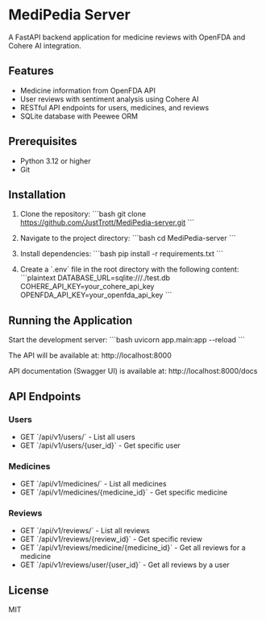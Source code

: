 # MediPedia Server

A FastAPI backend application for medicine reviews with OpenFDA and Cohere AI integration.

## Features

-   Medicine information from OpenFDA API
-   User reviews with sentiment analysis using Cohere AI
-   RESTful API endpoints for users, medicines, and reviews
-   SQLite database with Peewee ORM

## Prerequisites

-   Python 3.12 or higher
-   Git

## Installation

1. Clone the repository:
   \`\`\`bash
   git clone https://github.com/JustTrott/MediPedia-server.git
   \`\`\`

2. Navigate to the project directory:
   \`\`\`bash
   cd MediPedia-server
   \`\`\`

3. Install dependencies:
   \`\`\`bash
   pip install -r requirements.txt
   \`\`\`

4. Create a \`.env\` file in the root directory with the following content:
   \`\`\`plaintext
   DATABASE_URL=sqlite:///./test.db
   COHERE_API_KEY=your_cohere_api_key
   OPENFDA_API_KEY=your_openfda_api_key
   \`\`\`

## Running the Application

Start the development server:
\`\`\`bash
uvicorn app.main:app --reload
\`\`\`

The API will be available at: http://localhost:8000

API documentation (Swagger UI) is available at: http://localhost:8000/docs

## API Endpoints

### Users

-   GET \`/api/v1/users/\` - List all users
-   GET \`/api/v1/users/{user_id}\` - Get specific user

### Medicines

-   GET \`/api/v1/medicines/\` - List all medicines
-   GET \`/api/v1/medicines/{medicine_id}\` - Get specific medicine

### Reviews

-   GET \`/api/v1/reviews/\` - List all reviews
-   GET \`/api/v1/reviews/{review_id}\` - Get specific review
-   GET \`/api/v1/reviews/medicine/{medicine_id}\` - Get all reviews for a medicine
-   GET \`/api/v1/reviews/user/{user_id}\` - Get all reviews by a user

## License

MIT
